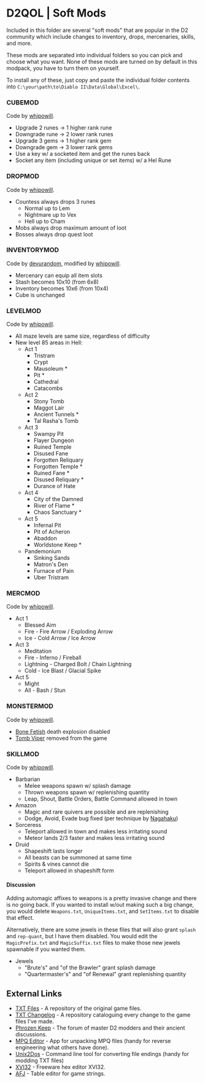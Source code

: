 # D2QOL | Soft Mods

Included in this folder are several "soft mods" that are popular in the D2 community which include changes to inventory, drops, mercenaries, skills, and more.

These mods are separated into individual folders so you can pick and choose what you want.  None of these mods are turned on by default in this modpack, you have to turn them on yourself.

To install any of these, just copy and paste the individual folder contents into ``C:\your\path\to\Diablo II\Data\Global\Excel\``.

### CUBEMOD

Code by [whipowill](https://github.com/whipowill).

- Upgrade 2 runes -> 1 higher rank rune
- Downgrade rune -> 2 lower rank runes
- Upgrade 3 gems -> 1 higher rank gem
- Downgrade gem -> 3 lower rank gems
- Use a key w/ a socketed item and get the runes back
- Socket any item (including unique or set items) w/ a Hel Rune

### DROPMOD

Code by [whipowill](https://github.com/whipowill).

- Countess always drops 3 runes
	- Normal up to Lem
	- Nightmare up to Vex
	- Hell up to Cham
- Mobs always drop maximum amount of loot
- Bosses always drop quest loot

### INVENTORYMOD

Code by [devurandom](https://www.moddb.com/mods/basemod), modified by [whipowill](https://github.com/whipowill).

- Mercenary can equip all item slots
- Stash becomes 10x10 (from 6x8)
- Inventory becomes 10x6 (from 10x4)
- Cube is unchanged

### LEVELMOD

Code by [whipowill](https://github.com/whipowill).

- All maze levels are same size, regardless of difficulty
- New level 85 areas in Hell:
	- Act 1
		- Tristram
		- Crypt
		- Mausoleum *
		- Pit *
		- Cathedral
		- Catacombs
	- Act 2
		- Stony Tomb
		- Maggot Lair
		- Ancient Tunnels *
		- Tal Rasha's Tomb
	- Act 3
		- Swampy Pit
		- Flayer Dungeon
		- Ruined Temple
		- Disused Fane
		- Forgotten Reliquary
		- Forgotten Temple *
		- Ruined Fane *
		- Disused Reliquary *
		- Durance of Hate
	- Act 4
		- City of the Damned
		- River of Flame *
		- Chaos Sanctuary *
	- Act 5
		- Infernal Pit
		- Pit of Acheron
		- Abaddon
		- Worldstone Keep *
	- Pandemonium
		- Sinking Sands
		- Matron's Den
		- Furnace of Pain
		- Uber Tristram

### MERCMOD

Code by [whipowill](https://github.com/whipowill).

- Act 1
	- Blessed Aim
	- Fire - Fire Arrow / Exploding Arrow
	- Ice - Cold Arrow / Ice Arrow
- Act 3
	- Meditation
	- Fire - Inferno / Fireball
	- Lightning - Charged Bolt / Chain Lightning
	- Cold - Ice Blast / Glacial Spike
- Act 5
	- Might
	- All - Bash / Stun

### MONSTERMOD

Code by [whipowill](https://github.com/whipowill).

- [Bone Fetish](http://classic.battle.net/diablo2exp/monsters/act3-bonefetish.shtml) death explosion disabled
- [Tomb Viper](https://www.reddit.com/r/diablo2/comments/r7m6qm/tomb_vipers_a_history/) removed from the game

### SKILLMOD

Code by [whipowill](https://github.com/whipowill).

- Barbarian
	- Melee weapons spawn w/ splash damage
	- Thrown weapons spawn w/ replenishing quantity
	- Leap, Shout, Battle Orders, Battle Command allowed in town
- Amazon
	- Magic and rare quivers are possible and are replenishing
	- Dodge, Avoid, Evade bug fixed (per technique by [Nagahaku](https://d2mods.info/forum/viewtopic.php?p=500423&sid=923afb1f8828e76713d3c8a1f9f78ff1#p500423))
- Sorceress
	- Teleport allowed in town and makes less irritating sound
	- Meteor lands 2/3 faster and makes less irritating sound
- Druid
	- Shapeshift lasts longer
	- All beasts can be summoned at same time
	- Spirits & vines cannot die
	- Teleport allowed in shapeshift form

#### Discussion

Adding automagic affixes to weapons is a pretty invasive change and there is no going back.  If you wanted to install w/out making such a big change, you would delete ``Weapons.txt``, ``UniqueItems.txt``, and ``SetItems.txt`` to disable that effect.

Alternatively, there are some jewels in these files that will also grant ``splash`` and ``rep-quant``, but I have them disabled.  You would edit the ``MagicPrefix.txt`` and ``MagicSuffix.txt`` files to make those new jewels spawnable if you wanted them.

- Jewels
	- "Brute's" and "of the Brawler" grant splash damage
	- "Quartermaster's" and "of Renewal" grant replenishing quantity

## External Links

- [TXT Files](https://github.com/whipowill/d2-113c-txt) - A repository of the original game files.
- [TXT Changelog](https://github.com/whipowill/d2-113c-txt-changes) - A repository cataloguing every change to the game files I've made.
- [Phrozen Keep](https://d2mods.info/forum) - The forum of master D2 modders and their ancient discussions.
- [MPQ Editor](http://zezula.net/en/mpq/download.html) - App for unpacking MPQ files (handy for reverse engineering what others have done).
- [Unix2Dos](https://phoenixnap.com/kb/convert-dos-to-unix) - Command line tool for converting file endings (handy for modding TXT files)
- [XVI32](http://www.chmaas.handshake.de/delphi/freeware/xvi32/xvi32.htm#download) - Freeware hex editor XVI32.
- [AFJ](https://d2mods.info/forum/viewtopic.php?t=15454) - Table editor for game strings.